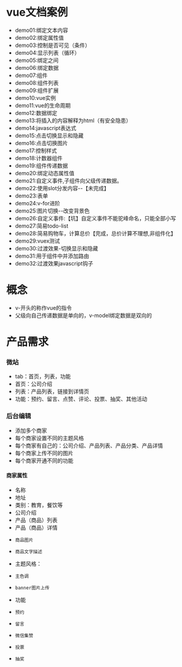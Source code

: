 # vue文档案例
* demo01:绑定文本内容
* demo02:绑定属性值
* demo03:控制是否可见（条件）
* demo04:显示列表（循环）
* demo05:绑定之间
* demo06:绑定数据
* demo07:组件
* demo08:组件列表
* demo09:组件扩展
* demo10:vue实例
* demo11:vue的生命周期
* demo12:数据绑定
* demo13:将插入的内容解释为html（有安全隐患）
* demo14:javascript表达式
* demo15:点击切换显示和隐藏
* demo16:点击切换图片
* demo17:控制样式
* demo18:计数器组件
* demo19:组件传递数据
* demo20:绑定动态属性值
* demo21:自定义事件,子组件向父级传递数据。
* demo22:使用slot分发内容--【未完成】
* demo23:表单
* demo24:v-for进阶
* demo25:图片切换--改变背景色
* demo26:自定义事件:【坑】自定义事件不能驼峰命名，只能全部小写
* demo27:简易todo-list
* demo28:简易购物车，计算总价【完成，总价计算不理想,非组件化】
* demo29:vuex测试
* demo30:过渡效果-切换显示和隐藏<transition></transition>
* demo31:<transition></transition>用于组件中并添加路由
* demo32:过渡效果javascript钩子

# 概念
* v-开头的称作vue的指令
* 父级向自己传递数据是单向的，v-model绑定数据是双向的

# 产品需求
### 微站
* tab：首页，列表，功能
* 首页：公司介绍
* 列表：产品列表，链接到详情页
* 功能：预约、留言、点赞、评论、投票、抽奖、其他活动

### 后台编辑
* 添加多个商家
* 每个商家设置不同的主题风格
* 每个商家有自己的：公司介绍、产品列表、产品分类、产品详情
* 每个商家上传不同的图片
* 每个商家开通不同的功能

#### 商家属性
* 名称
* 地址
* 类别：教育，餐饮等
* 公司介绍
* 产品（商品）列表
* 产品（商品）详情
*     商品图片
*     商品文字描述
* 主题风格：
*     主色调
*     banner图片上传
* 功能
*     预约
*     留言
*     微信集赞
*     投票
*     抽奖




